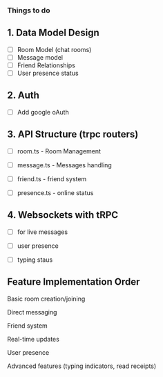 ### Things to do

## 1. Data Model Design

- [ ] Room Model (chat rooms)
- [ ] Message model
- [ ] Friend Relationships
- [ ] User presence status

## 2. Auth

- [ ] Add google oAuth

## 3. API Structure (trpc routers)

- [ ] room.ts - Room Management
- [ ] message.ts - Messages handling
- [ ] friend.ts - friend system
- [ ] presence.ts - online status


## 4. Websockets with tRPC

- [ ] for live messages
- [ ] user presence
- [ ] typing staus


## Feature Implementation Order

Basic room creation/joining

Direct messaging

Friend system

Real-time updates

User presence

Advanced features (typing indicators, read receipts)